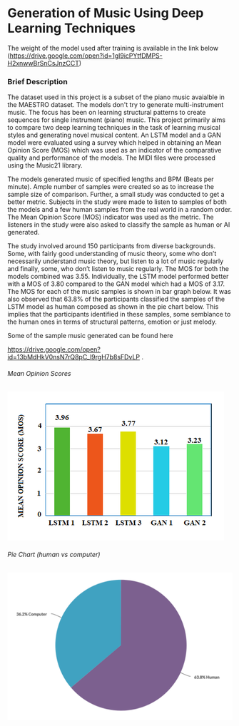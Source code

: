 # Generation of Music Using Deep Learning Techniques

The weight of the model used after training is available in the link below
(https://drive.google.com/open?id=1gl9icPYtfDMPS-H2xnwwBrSnCsJnzCCT)

### Brief Description


The dataset used in this project is a subset of the piano music avaialble in the MAESTRO dataset. The models don't try to generate multi-instrument music. The focus has been on learning structural patterns to create sequences for single instrument (piano) music.
This project primarily aims to compare two deep learning techniques in the task of learning musical styles and generating novel musical content. An LSTM model and a GAN model were evaluated using a survey which helped in obtaining an Mean Opinion Score (MOS) which was used as an indicator of the comparative quality and performance of the models. The MIDI files were processed using the Music21 library. 

The models generated music of specified lengths and BPM (Beats per minute). Ample number of samples were created so as to increase the sample size of comparison. Further, a small study was conducted to get a better metric. Subjects in the study were made to listen to samples of both the models and a few human samples from the real world in a random order. The Mean Opinion Score (MOS) indicator was used as the metric. The listeners in the study were also asked to classify the sample as human or AI generated. 

The study involved around 150 participants from diverse backgrounds. Some, with fairly good understanding of music theory, some who don’t necessarily understand music theory, but listen to a lot of music regularly and finally, some, who don’t listen to music regularly. The MOS for both the models combined was 3.55. Individually, the LSTM model performed better with a MOS of 3.80 compared to the GAN model which had a MOS of 3.17. The MOS for each of the music samples is shown in bar graph below. It was also observed that 63.8% of the participants classified the samples of the LSTM model as human composed as shown in the pie chart below. This implies that the participants identified in these samples, some semblance to the human ones in terms of structural patterns, emotion or just melody.

Some of the sample music generated can be found here

https://drive.google.com/open?id=13bMdHkV0nsN7rQ8pC_l9rgH7b8sFDvLP .



###### Mean Opinion Scores
![Alt text](https://github.com/prash29/Generation-of-Music-Using-Deep-Learning/blob/master/bar.png)

###### Pie Chart (human vs computer)
![Alt text](https://github.com/prash29/Generation-of-Music-Using-Deep-Learning/blob/master/pie.png)

